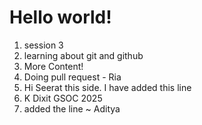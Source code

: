 # Hello world!

1. session 3
2. learning about git and github
3. More Content!
4. Doing pull request - Ria
5. Hi Seerat this side. I have added this line
6. K Dixit GSOC 2025
7. added the line ~ Aditya